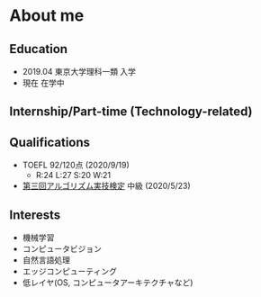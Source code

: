 # About me

## Education
- 2019.04 東京大学理科一類 入学
- 現在 在学中

## Internship/Part-time (Technology-related)

## Qualifications
- TOEFL 92/120点 (2020/9/19)
    - R:24 L:27 S:20 W:21
- [第三回アルゴリズム実技検定](https://past.atcoder.jp/feature) 中級 (2020/5/23)

## Interests
- 機械学習
- コンピュータビジョン
- 自然言語処理
- エッジコンピューティング
- 低レイヤ(OS, コンピュータアーキテクチャなど)